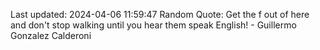 Last updated: 2024-04-06 11:59:47
Random Quote: Get the f out of here and don't stop walking until you hear them speak English! - Guillermo Gonzalez Calderoni